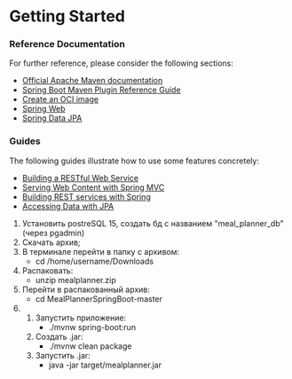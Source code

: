# Getting Started

### Reference Documentation
For further reference, please consider the following sections:

* [Official Apache Maven documentation](https://maven.apache.org/guides/index.html)
* [Spring Boot Maven Plugin Reference Guide](https://docs.spring.io/spring-boot/docs/3.2.4/maven-plugin/reference/html/)
* [Create an OCI image](https://docs.spring.io/spring-boot/docs/3.2.4/maven-plugin/reference/html/#build-image)
* [Spring Web](https://docs.spring.io/spring-boot/docs/3.2.4/reference/htmlsingle/index.html#web)
* [Spring Data JPA](https://docs.spring.io/spring-boot/docs/3.2.4/reference/htmlsingle/index.html#data.sql.jpa-and-spring-data)

### Guides
The following guides illustrate how to use some features concretely:

* [Building a RESTful Web Service](https://spring.io/guides/gs/rest-service/)
* [Serving Web Content with Spring MVC](https://spring.io/guides/gs/serving-web-content/)
* [Building REST services with Spring](https://spring.io/guides/tutorials/rest/)
* [Accessing Data with JPA](https://spring.io/guides/gs/accessing-data-jpa/)

1) Установить postreSQL 15, создать бд с названием "meal_planner_db" (через pgadmin)
2) Скачать архив;
3) В терминале перейти в папку с архивом:       
   * cd /home/username/Downloads
4) Распаковать:
   * unzip mealplanner.zip
5) Перейти в распакованный архив:
   * cd MealPlannerSpringBoot-master
6) 1) Запустить приложение:
      * ./mvnw spring-boot:run
   2) Создать .jar:
      * ./mvnw clean package
   3) Запустить .jar:
      * java -jar target/mealplanner.jar